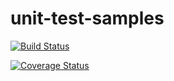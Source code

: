 # unit-test-samples

[![Build Status](https://travis-ci.org/geethanga/unit-test-samples.svg?branch=master)](https://travis-ci.org/geethanga/unit-test-samples)

[![Coverage Status](https://coveralls.io/repos/github/geethanga/unit-test-samples/badge.svg?branch=master)](https://coveralls.io/github/geethanga/unit-test-samples?branch=master)
